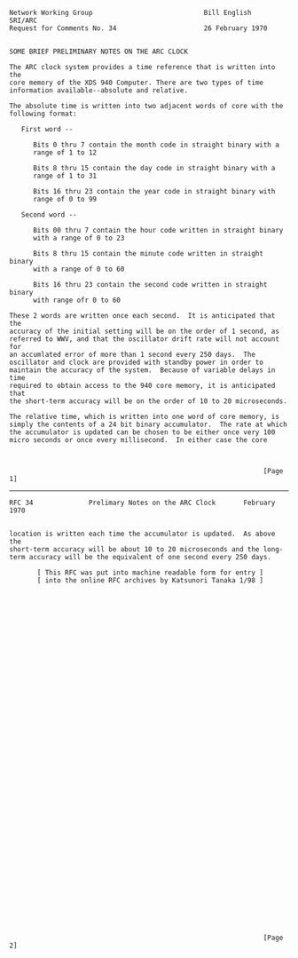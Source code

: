     Network Working Group                            Bill English   SRI/ARC
    Request for Comments No. 34                      26 February 1970


    SOME BRIEF PRELIMINARY NOTES ON THE ARC CLOCK

    The ARC clock system provides a time reference that is written into the
    core memory of the XDS 940 Computer. There are two types of time
    information available--absolute and relative.

    The absolute time is written into two adjacent words of core with the
    following format:

       First word --

          Bits 0 thru 7 contain the month code in straight binary with a
          range of 1 to 12

          Bits 8 thru 15 contain the day code in straight binary with a
          range of 1 to 31

          Bits 16 thru 23 contain the year code in straight binary with
          range of 0 to 99

       Second word --

          Bits 00 thru 7 contain the hour code written in straight binary
          with a range of 0 to 23

          Bits 8 thru 15 contain the minute code written in straight binary
          with a range of 0 to 60

          Bits 16 thru 23 contain the second code written in straight binary
          with range ofr 0 to 60

    These 2 words are written once each second.  It is anticipated that the
    accuracy of the initial setting will be on the order of 1 second, as
    referred to WWV, and that the oscillator drift rate will not account for
    an accumlated error of more than 1 second every 250 days.  The
    oscillator and clock are provided with standby power in order to
    maintain the accuracy of the system.  Because of variable delays in time
    required to obtain access to the 940 core memory, it is anticipated that
    the short-term accuracy will be on the order of 10 to 20 microseconds.

    The relative time, which is written into one word of core memory, is
    simply the contents of a 24 bit binary accumulator.  The rate at which
    the accumulator is updated can be chosen to be either once very 100
    micro seconds or once every millisecond.  In either case the core



                                                                    [Page 1]

------------------------------------------------------------------------

``` newpage
RFC 34              Prelimary Notes on the ARC Clock       February 1970


location is written each time the accumulator is updated.  As above the
short-term accuracy will be about 10 to 20 microseconds and the long-
term accuracy will be the equivalent of one second every 250 days.

       [ This RFC was put into machine readable form for entry ]
       [ into the online RFC archives by Katsunori Tanaka 1/98 ]













































                                                                [Page 2]
```
